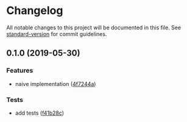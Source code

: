 # Changelog

All notable changes to this project will be documented in this file. See [standard-version](https://github.com/conventional-changelog/standard-version) for commit guidelines.

## 0.1.0 (2019-05-30)


### Features

* naive implementation ([4f7244a](https://github.com///commit/4f7244a))


### Tests

* add tests ([f41b28c](https://github.com///commit/f41b28c))
